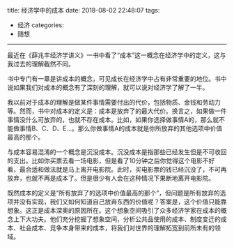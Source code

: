 title: 经济学中的成本
date: 2018-08-02 22:48:07
tags:
- 经济
categories:
- 随想

---

最近在《薛兆丰经济学讲义》一书中看了“成本”这一概念在经济学中的定义，这与我过去的理解截然不同。

书中专门有一章是讲成本的概念，可见成长在经济学中占有非常重要的地位。书中说如果我们对成本的概念有了深刻的理解，就可以说对经济学了解了一半。

<!-- more -->

我以前对于成本的理解是做某件事情需要付出的代价，包括物质、金钱和劳动力等。然而，书中对成本的定义是：成本是放弃了的最大代价。换言之，如果做一件事情没什么可放弃的，也就不存在成本。比如，如果你选择做事情A的，那么就不能做事情B、C、D、E...。那么你做事情A的成本就是你所放弃的其他选项中价值最高的那个。

与成本容易混淆的一个概念是沉没成本。沉没成本是指那些已经发生但是不可收回的支出。比如你买票去看一场电影，但是看了10分钟之后你觉得这个电影不好看，最合适和做法就是马上离开电影院。此时，买电影票的钱已经沉没了，不可再放弃，也就不再是成本了。但是很少有人会在这种情况下果断地离开电影院。

既然成本的定义是“所有放弃了的选项中价值最高的那个”，但问题是所有放弃的选项并没有实现，我们又如何知道自己放弃东西的价值呢？答案是，这个价值只能靠想象。这正是成本深奥的原因所在。这个想象空间吸引了众多经济学家在成本的概念上下大功夫。他们充分挖掘了想象空间，分析公共品使用的成本、制度变迁的成本、社会成本、竞争本身带来的成本，将我们对世界的理解拓宽到前所未有的领域。